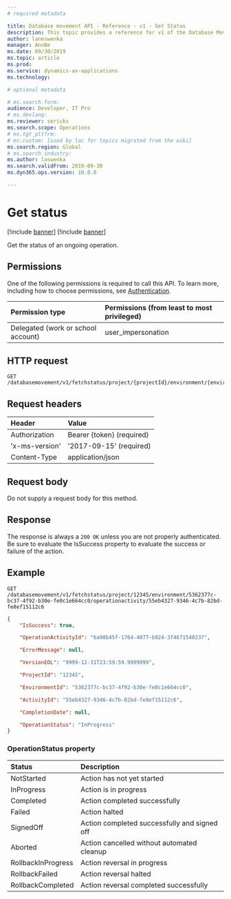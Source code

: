 ```yaml
---
# required metadata

title: Database movement API - Reference - v1 - Get Status
description: This topic provides a reference for v1 of the Database Movement API. 
author: laneswenka
manager: AnnBe
ms.date: 09/30/2019
ms.topic: article
ms.prod: 
ms.service: dynamics-ax-applications
ms.technology: 

# optional metadata

# ms.search.form: 
audience: Developer, IT Pro
# ms.devlang: 
ms.reviewer: sericks
ms.search.scope: Operations
# ms.tgt_pltfrm: 
# ms.custom: [used by loc for topics migrated from the wiki]
ms.search.region: Global
# ms.search.industry: 
ms.author: laswenka
ms.search.validFrom: 2019-09-30
ms.dyn365.ops.version: 10.0.0

---
```


# Get status

[!include [banner](../../../includes/banner.md)]
[!include [banner](../../../includes/preview-banner.md)]

Get the status of an ongoing operation.

## Permissions
One of the following permissions is required to call this API. To learn more, including how to choose permissions, see [Authentication](../dbmovement-api-authentication.md).

|Permission type      | Permissions (from least to most privileged)              |
|:--------------------|:---------------------------------------------------------|
|Delegated (work or school account) | user_impersonation   |

## HTTP request
<!-- { "blockType": "ignored" } -->
```http
GET /databasemovement/v1/fetchstatus/project/{projectId}/environment/{environmentId}/operationactivity/{operationactivityId}
```
## Request headers

| Header        | Value                      |
|:--------------|:---------------------------|
| Authorization | Bearer {token} (required)  |
| 'x-ms-version'| '2017-09-15' (required)    |
| Content-Type  | application/json           |

## Request body
Do not supply a request body for this method.

## Response
The response is always a `200 OK` unless you are not properly authenticated.  Be sure to evaluate the IsSuccess property to evaluate the success or failure of the action.

## Example
```http
GET /databasemovement/v1/fetchstatus/project/12345/environment/5362377c-bc37-4f92-b30e-fe0c1e664cc0/operationactivity/55eb4327-9346-4c7b-82bd-fe8ef15112c6
```
```json
{
    "IsSuccess": true,

    "OperationActivityId": "6a90b45f-1764-4077-b924-3f4671540237",

    "ErrorMessage": null,

    "VersionEOL": "9999-12-31T23:59:59.9999999",

    "ProjectId": "12345",

    "EnvironmentId": "5362377c-bc37-4f92-b30e-fe0c1e664cc0",

    "ActivityId": "55eb4327-9346-4c7b-82bd-fe8ef15112c6",

    "CompletionDate": null,

    "OperationStatus": "InProgress"
}
```

### OperationStatus property
| Status       | Description|
|:---------------|:----------|
|NotStarted | Action has not yet started|
|InProgress | Action is in progress|
|Completed | Action completed successfully|
|Failed | Action halted|
|SignedOff | Action completed successfully and signed off|
|Aborted | Action cancelled without automated cleanup|
|RollbackInProgress | Action reversal in progress|
|RollbackFailed | Action reversal halted|
|RollbackCompleted | Action reversal completed successfully|
